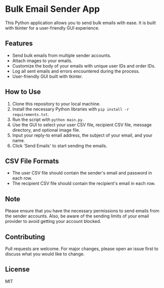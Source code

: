 # Bulk Email Sender App

This Python application allows you to send bulk emails with ease. It is built with tkinter for a user-friendly GUI experience.

## Features

- Send bulk emails from multiple sender accounts.
- Attach images to your emails.
- Customize the body of your emails with unique user IDs and order IDs.
- Log all sent emails and errors encountered during the process.
- User-friendly GUI built with tkinter.

## How to Use

1. Clone this repository to your local machine.
2. Install the necessary Python libraries with `pip install -r requirements.txt`.
3. Run the script with `python main.py`.
4. Use the GUI to select your user CSV file, recipient CSV file, message directory, and optional image file.
5. Input your reply-to email address, the subject of your email, and your name.
6. Click 'Send Emails' to start sending the emails.

## CSV File Formats

- The user CSV file should contain the sender's email and password in each row.
- The recipient CSV file should contain the recipient's email in each row.

## Note

Please ensure that you have the necessary permissions to send emails from the sender accounts. Also, be aware of the sending limits of your email provider to avoid getting your account blocked.

## Contributing

Pull requests are welcome. For major changes, please open an issue first to discuss what you would like to change.

## License

MIT

